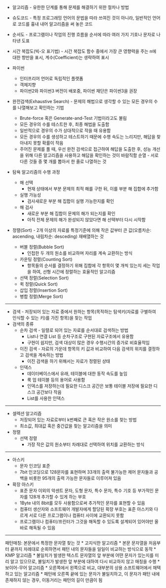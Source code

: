 * 알고리즘 - 유한한 단계를 통해 문제를 해결하기 위한 절차나 방법
* 슈도코드 - 특정 프로그래밍 언어의 문법을 따라 쓰여진 것이 아니라, 일반적인 언어로 코드를 흉내 내어 알고리즘을 써 놓은 코드
* 순서도 - 프로그램이나 작업의 진행 흐름을 순서에 따라 여러 가지 기호나 문자로 나타낸 도표
* 시간 복잡도(빅-오 표기법) - 시간 복잡도 함수 중에서 가장 큰 영향력을 주는 n에 대한 항만을 표시, 계수(Coefficient)는 생략하여 표시
* 파이썬 
    * 인터프리어 언어로 독립적인 플랫폼
    * 객체지향
    * 파이썬2와 파이썬3 버전이 배포중, 파이썬 재단은 파이썬3을 권장

* 완전검색(Exhaustive Search) - 문제의 해법으로 생각할 수 있는 모든 경우의 수를 나열해보고 확인하는 기법
    * Brute-force 혹은 Generate-and-Test 기법이라고도 불림
    * 모든 경우의 수를 테스트한 후, 최종 해법을 도출함
    * 일반적으로 경우의 수가 상대적으로 작을 때 유용함
    * 모든 경우의 수를 생성하고 테스트하기 때문에 수행 속도는 느리지만, 해답을 찾아내지 못할 확률이 작음
    * 주어진 문제를 풀 때, 우선 완전 검색으로 접근하여 해답을 도출한 후, 성능 개선을 위해 다른 알고리즘을 사용하고 해답을 확인하는 것이 바람직함
순열 - 서로 다른 것들 중 몇 개를 뽑아서 한 줄로 나열하는 것

* 탐욕 알고리즘의 수행 과정
    * 해 선택
        * 현재 상태에서 부분 문제의 최적 해를 구한 뒤, 이를 부분 해 집합에 추가함 
    * 실행 가능성 
        * 검사새로운 부분 해 집합이 실행 가능한지를 확인
    * 해 검사
        * 새로운 부분 해 집합이 문제의 해가 되는지를 확인
        * 아직 전체 문제의 해가 완성되지 않았다면 해 선택부터 다시 시작함

* 정렬(Sort) - 2개 이상의 자료를 특정기준에 의해 작은 값부터 큰 값(오름차순: ascending, 내림차순: desceding) 재배열하는 것
    * 버블 정렬(Bubble Sort)
        * 인접한 두 개의 원소를 비교하며 자리를 계속 교환하는 방식
    * 카운팅 정렬(Counting Sort)
        * 항목들의 순서를 결정하기 위해 집합에 각 항목이 몇 개씩 있는지 세는 작업을 하여, 선형 시간에 정렬하는 효율적인 알고리즘
    * 선택 정렬(Selection Sort)
    * 퀵 정렬(Quick Sort)
    * 삽입 정렬(Insertion Sort)
    * 병합 정렬(Merge Sort)
----------------------

* 검색 - 저장되어 있는 자료 중에서 원하는 항목(목적하는 탐색키(자료를 구별하여 인식할 수 있는 키)를 가진 항목)을 찾는 작업
* 검색의 종류
    * 순차 검색 - 일렬로 되어 있는 자료를 순서대로 검색하는 방법
        * List나 연결 List 등 순차구조로 구현된 자료구조에서 유용함
        * 구현이 쉽지만, 검색 대상이 많은 경우 수행시간의 증가로 비효율적임
    * 이진 검색 - 자료의 가운데 항목의 키 값과 비교하여 다음 검색의 위치를 결정하고 검색을 계속하는 방법
        * 이진 검색을 하기 위해서는 자료가 정렬된 상태
    * 인덱스
        * 데이터베이스에서 유래, 테이블에 대한 동작 속도를 높임
        * 룩 업 테이블 등의 용어로 사용함
        * 인덱스를 저장하는데 필요한 디스크 공간은 보통 테이블 저장에 필요한 디스크 공간보다 작음
        * List를 사용한 인덱스


--------------------------------
* 셀렉션 알고리즘 
    * 저장되어 있는 자료로부터 k번째로 큰 혹은 작은 원소를 찾는 방법
    * 최소값, 최대값 혹은 중간값을 찾는 알고리즘을 의미
* 정렬
    * 선택 정렬
        * 가장 작은 값의 원소부터 차례대로 선택하여 위치를 교환하는 방식

--------------------------------

* 아스키
    * 문자 인코딩 표준
    * 7bit 인코딩으로 128문자를 표현하며 33개의 출력 불가능한 제어 문자들과 공백을 비롯한 95개의 출력 가능한 문자들로 이루어져 있음
* 확장 아스키
    * 표준 문자 이외의 악센트 문자, 도형 문자, 특수 문자, 특수 기호 등 부가적인 문자를 128개 추가할 수 있게 하는 부호
    * 1Byte 내의 8bit를 모두 사용함으로써 추가적인 문자를 표현할 수 있음
    * 컴퓨터 생산자와 소프트웨어 개발자에게 할당된 확장 부호는 표준 아스키와 다르게 서로 다른 프로그램이나 컴퓨터 사이에 교환되지 못함
    * 프로그램이나 컴퓨터/프린터가 그것을 해독할 수 있도록 설계되어 있어야만 올바로 해독될 수 있음

--------------------------------

패턴매칭: 본문에서 특정한 문자열 찾는 것
    * 고지식한 알고리즘
        * 본문 문자열을 처음부터 끝까지 차례대로 순회하면서 패턴 내의 문자들을 일일이 비교하는 방식으로 동작
    * KMP 알고리즘
        * 불일치가 발생한 텍스트 문자열의 앞 부분에 어떤 문자가 있는지를 미리 알고 있으므로, 불일치가 발생한 앞 부분에 대하여 다시 비교하지 않고 매칭을 수행
    * 보이어-무어 알고리즘
        * 오른쪽에서 왼쪽으로 비교, 대부분의 상용 소프트웨어에서 채택하고 있는 알고리즘
        * 패턴에 오른쪽 끝에 있는 문자가 불일치하고, 이 문자가 패턴 내에 존재하지 않는 경우, 이동거리는 패턴의 길이 만큼이 됨
        